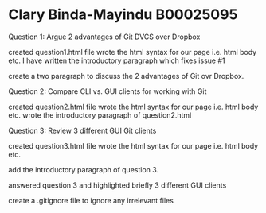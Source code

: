 # Clary Binda-Mayindu B00025095

Question 1:
Argue 2 advantages of Git DVCS over Dropbox

created question1.html file
wrote the html syntax for our page i.e. html body etc.
I have written the introductory paragraph which fixes issue #1

create a two paragraph to discuss the 2 advantages of Git ovr Dropbox.

Question 2:
Compare CLI vs. GUI clients for working with Git

created question2.html file
wrote the html syntax for our page i.e. html body etc.
wrote the introductory paragraph of question2.html


Question 3:
Review 3 different GUI Git clients

created question3.html file
wrote the html syntax for our page i.e. html body etc.

add the introductory paragraph of question 3.

answered question 3 and highlighted briefly 3 different GUI clients



create a .gitignore file to ignore any irrelevant files

